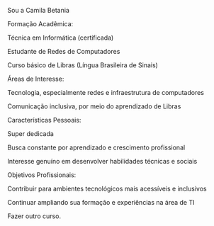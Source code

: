 Sou a Camila Betania

Formação Acadêmica:

Técnica em Informática (certificada)

Estudante de Redes de Computadores

Curso básico de Libras (Língua Brasileira de Sinais)

Áreas de Interesse:

Tecnologia, especialmente redes e infraestrutura de computadores

Comunicação inclusiva, por meio do aprendizado de Libras

Características Pessoais:

Super dedicada

Busca constante por aprendizado e crescimento profissional

Interesse genuíno em desenvolver habilidades técnicas e sociais

Objetivos Profissionais:

Contribuir para ambientes tecnológicos mais acessíveis e inclusivos

Continuar ampliando sua formação e experiências na área de TI

Fazer outro curso.
